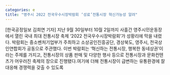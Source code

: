 ```yaml
---
categories: e
title: "영주시 2022 전국우수시장박람회 ‘성료’전통시장 혁신가능성 알려"
---
```

[한국공정일보 김희연 기자] 지난 9월 30일부터 10월 2일까지 사흘간 영주시민운동장에서 열린 국내 최대 전통시장 축제 ‘2022 전국우수시장박람회’가 성황리에 막을 내렸다. 박람회는 중소벤처기업부가 주최하고 소상공인진흥공단, 경상북도, 영주시, 전국상인연합회가 공동으로 주관했다. 이번 박람회는 ‘혁신하는 전통시장, 행복한 동네상권’이라는 주제를 가지고, 전통시장의 상품 판매 및 다양한 행사 등으로 전통시장과 문화컨텐츠가 어우러진 축제의 장으로 진행됐다.여기에 더해 전통시장이 급변하는 유통환경에 잘 대응해 경쟁력을 갖출 수 있도록